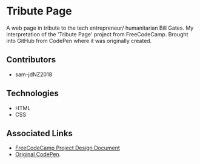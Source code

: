 # Tribute Page

A web page in tribute to the tech entrepreneur/ humanitarian Bill Gates. My interpretation of the 'Tribute Page' project from FreeCodeCamp. Brought into GitHub from CodePen where it was originally created.

## Contributors

* sam-jdNZ2018

## Technologies

* HTML
* CSS

## Associated Links

* [FreeCodeCamp Project Design Document](https://learn.freecodecamp.org/responsive-web-design/responsive-web-design-projects/build-a-tribute-page)
* [Original CodePen](https://codepen.io/sam_donaldson2018/pen/dQwoGa).

 
